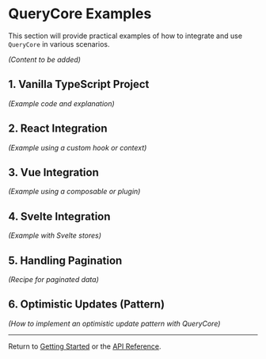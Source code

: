 # QueryCore Examples

This section will provide practical examples of how to integrate and use `QueryCore` in various scenarios.

_(Content to be added)_

## 1. Vanilla TypeScript Project

_(Example code and explanation)_

## 2. React Integration

_(Example using a custom hook or context)_

## 3. Vue Integration

_(Example using a composable or plugin)_

## 4. Svelte Integration

_(Example with Svelte stores)_

## 5. Handling Pagination

_(Recipe for paginated data)_

## 6. Optimistic Updates (Pattern)

_(How to implement an optimistic update pattern with QueryCore)_

---

Return to [Getting Started](./getting-started.md) or the [API Reference](./api-reference.md).

